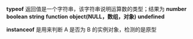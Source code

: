 **typeof** 返回值是一个字符串，该字符串说明运算数的类型；结果为
**number** **boolean** **string** **function** **object(NULL，数组，对象)** **undefined**

**instanceof** 是用来判断 A 是否为 B 的实例对象，检测的是原型